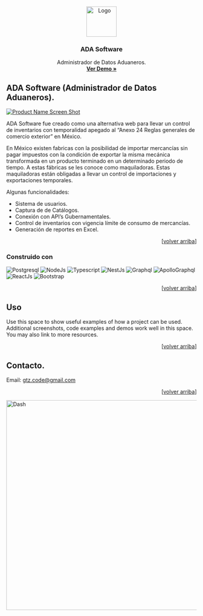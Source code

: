 <!-- Improved compatibility of back to top link: See: https://github.com/othneildrew/Best-README-Template/pull/73 -->

<a name="readme-top"></a>

<!--
*** Thanks for checking out the Best-README-Template. If you have a suggestion
*** that would make this better, please fork the repo and create a pull request
*** or simply open an issue with the tag "enhancement".
*** Don't forget to give the project a star!
*** Thanks again! Now go create something AMAZING! :D
-->

<!-- PROJECT SHIELDS -->
<!--
*** I'm using markdown "reference style" links for readability.
*** Reference links are enclosed in brackets [ ] instead of parentheses ( ).
*** See the bottom of this document for the declaration of the reference variables
*** for contributors-url, forks-url, etc. This is an optional, concise syntax you may use.
*** https://www.markdownguide.org/basic-syntax/#reference-style-links
-->

<!-- PROJECT LOGO -->
<br />
<div align="center">
  <a  href="http://ada.gtzcode.link:5000/">
    <img src="https://github.com/GtzCode/AdaProject/assets/47282745/6c5c7487-4e4c-450b-bcb5-54bdc6c9c389" alt="Logo" width="80" height="80">
  </a>

  <h3 align="center">ADA Software</h3>

  <p align="center">
    Administrador de Datos Aduaneros.
    <br />
    <a href="http://ada.gtzcode.link:5000/"><strong>Ver Demo »</strong></a>
  </p>
</div>

<!-- ABOUT THE PROJECT -->
## ADA Software (Administrador de Datos Aduaneros).

[![Product Name Screen Shot][adademo-img]][adademo-url]

ADA Software fue creado como una alternativa web para llevar un control de inventarios con temporalidad apegado al “Anexo 24 Reglas generales de comercio exterior” en México.

En México existen fabricas con la posibilidad de importar mercancías sin pagar impuestos con la condición de exportar la misma mecánica transformada en un producto terminado en un determinado periodo de tiempo. A estas fábricas se les conoce como maquiladoras. Estas maquiladoras están obligadas a llevar un control de importaciones y exportaciones temporales. 

Algunas funcionalidades:

- Sistema de usuarios.
- Captura de de Catálogos.
- Conexión con API’s Gubernamentales.
- Control de inventarios con vigencia límite de consumo de mercancías.
- Generación de reportes en Excel.


<p align="right">[<a href="#readme-top">volver arriba</a>]</p>

### Construido con

![Postgresql][Postgresql]
![NodeJs][NodeJs]
![Typescript][Typescript]
![NestJs][NestJs]
![Graphql][Graphql]
![ApolloGraphql][ApolloClient]
![ReactJs][ReactJs]
![Bootstrap][Bootstrap]

<p align="right">[<a href="#readme-top">volver arriba</a>]</p>

<!-- USAGE -->
## Uso

Use this space to show useful examples of how a project can be used. Additional screenshots, code examples and demos work well in this space. You may also link to more resources.

<p align="right">[<a href="#readme-top">volver arriba</a>]</p>


<!-- CONTRIBUTING -->
## Contacto.
Email: gtz.code@gmail.com

<p align="right">[<a href="#readme-top">volver arriba</a>]</p>



<img width="555" alt="Dash" src="">

<!-- ACKNOWLEDGMENTS -->
[adademo-img]: https://github.com/GtzCode/AdaProject/assets/47282745/d436b77b-3cce-47a2-9f66-d3c01ae16bbb
[adademo-url]: http://ada.gtzcode.link:5000/


[Typescript]:https://img.shields.io/badge/%20typescript-5.0.2-3178C6?style=for-the-badge&logo=typescript&logoColor=%23ffffff&labelColor=%233178C6
[Postgresql]:https://img.shields.io/badge/%20postgresql-15-4169E1?style=for-the-badge&logo=postgresql&logoColor=%23ffffff&labelColor=%234169E1
[nestJs]:https://img.shields.io/badge/%20nestjs-9.5.0-E0234E?style=for-the-badge&logo=nestjs&logoColor=%23ffffff&labelColor=%23E0234E
[Bootstrap]:https://img.shields.io/badge/%20bootstrap-4.6-7952B3?style=for-the-badge&logo=bootstrap&logoColor=%23ffffff&labelColor=%237952B3
[ReactJs]:https://img.shields.io/badge/%20reactjs-18.2-61DAFB?style=for-the-badge&logo=react&logoColor=%23ffffff&labelColor=%2361DAFB
[Graphql]:https://img.shields.io/badge/%20graphql-16.6-E10098?style=for-the-badge&logo=graphql&logoColor=%23ffffff&labelColor=%23E10098
[ApolloClient]:https://img.shields.io/badge/%20apollo%20Client-3.7.15-311C87?style=for-the-badge&logo=apollographql&logoColor=%23ffffff&labelColor=%23311C87
[NodeJs]:https://img.shields.io/badge/nodejs-18.19-339933?style=for-the-badge&logo=nodedotjs&logoColor=%23ffffff&labelColor=%23339933






